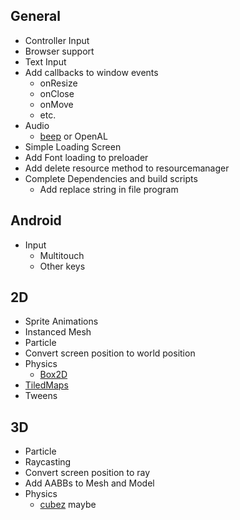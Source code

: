 ## General

+ Controller Input
+ Browser support
+ Text Input
+ Add callbacks to window events
	- onResize
	- onClose
	- onMove
	- etc.
+ Audio
	- [beep](https://github.com/faiface/beep) or OpenAL
+ Simple Loading Screen
+ Add Font loading to preloader
+ Add delete resource method to resourcemanager
+ Complete Dependencies and build scripts
	- Add replace string in file program

## Android

+ Input
	- Multitouch
	- Other keys

## 2D

+ Sprite Animations
+ Instanced Mesh
+ Particle
+ Convert screen position to world position
+ Physics
	- [Box2D](https://github.com/ByteArena/box2d)
+ [TiledMaps](https://github.com/pikkpoiss/tmxgo)
+ Tweens

## 3D

+ Particle
+ Raycasting
+ Convert screen position to ray
+ Add AABBs to Mesh and Model
+ Physics
	- [cubez](https://github.com/tbogdala/cubez) maybe